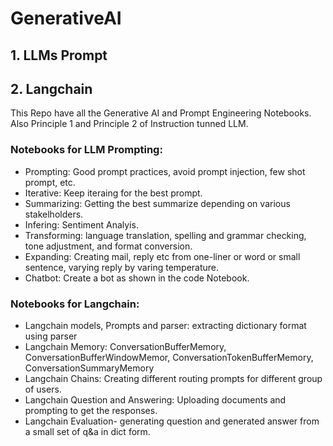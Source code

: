 # GenerativeAI

## 1. LLMs Prompt
## 2. Langchain

This Repo have all the Generative AI and Prompt Engineering Notebooks. Also Principle 1 and Principle 2 of Instruction tunned LLM.

### Notebooks for LLM Prompting: 
- Prompting: Good prompt practices, avoid prompt injection, few shot prompt, etc. 
- Iterative: Keep iteraing for the best prompt. 
- Summarizing: Getting the best summarize depending on various stakelholders.
- Infering: Sentiment Analyis.
- Transforming: language translation, spelling and grammar checking, tone adjustment, and format conversion.
- Expanding: Creating mail, reply etc from one-liner or word or small sentence, varying reply by varing temperature.
- Chatbot: Create a bot as shown in the code Notebook.

### Notebooks for Langchain: 
- Langchain models, Prompts and parser: extracting dictionary format using parser
- Langchain Memory: ConversationBufferMemory, ConversationBufferWindowMemor, ConversationTokenBufferMemory, ConversationSummaryMemory
- Langchain Chains: Creating different routing prompts for different group of users.
- Langchain Question and Answering: Uploading documents and prompting to get the responses.
- Langchain Evaluation- generating question and generated answer from a small set of q&a in dict form.


